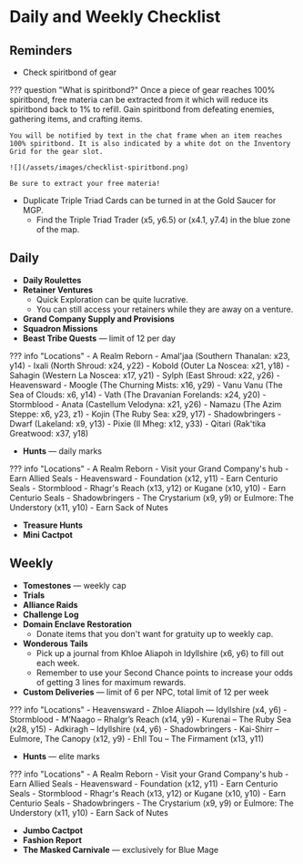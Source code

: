 # Daily and Weekly Checklist

## Reminders

- Check spiritbond of gear

??? question "What is spiritbond?"
    Once a piece of gear reaches 100% spiritbond, free materia can be extracted from it which will reduce its spiritbond back to 1% to refill. Gain spiritbond from defeating enemies, gathering items, and crafting items.

    You will be notified by text in the chat frame when an item reaches 100% spiritbond. It is also indicated by a white dot on the Inventory Grid for the gear slot.

    ![](/assets/images/checklist-spiritbond.png)

    Be sure to extract your free materia!

- Duplicate Triple Triad Cards can be turned in at the Gold Saucer for MGP.
    - Find the Triple Triad Trader (x5, y6.5) or (x4.1, y7.4) in the blue zone of the map.

## Daily

- **Daily Roulettes**
- **Retainer Ventures**
     - Quick Exploration can be quite lucrative.
     - You can still access your retainers while they are away on a venture.
- **Grand Company Supply and Provisions**
- **Squadron Missions**
- **Beast Tribe Quests** — limit of 12 per day

??? info "Locations"
    - A Realm Reborn
        - Amal'jaa (Southern Thanalan: x23, y14)
        - Ixali (North Shroud: x24, y22)
        - Kobold (Outer La Noscea: x21, y18)
        - Sahagin (Western La Noscea: x17, y21)
        - Sylph (East Shroud: x22, y26)
    - Heavensward
        - Moogle (The Churning Mists: x16, y29)
        - Vanu Vanu (The Sea of Clouds: x6, y14)
        - Vath (The Dravanian Forelands: x24, y20)
    - Stormblood
        - Anata (Castellum Velodyna: x21, y26)
        - Namazu (The Azim Steppe: x6, y23, z1)
        - Kojin (The Ruby Sea: x29, y17)
    - Shadowbringers
        - Dwarf (Lakeland: x9, y13)
        - Pixie (Il Mheg: x12, y33)
        - Qitari (Rak'tika Greatwood: x37, y18)

- **Hunts** — daily marks

??? info "Locations"
    - A Realm Reborn
        - Visit your Grand Company's hub
        - Earn Allied Seals
    - Heavensward
        - Foundation (x12, y11)
        - Earn Centurio Seals
    - Stormblood
        - Rhagr's Reach (x13, y12) or Kugane (x10, y10)
        - Earn Centurio Seals
    - Shadowbringers
        - The Crystarium (x9, y9) or Eulmore: The Understory (x11, y10)
        - Earn Sack of Nutes

- **Treasure Hunts**
- **Mini Cactpot**

## Weekly

- **Tomestones** — weekly cap
- **Trials**
- **Alliance Raids**
- **Challenge Log**
- **Domain Enclave Restoration**
    - Donate items that you don't want for gratuity up to weekly cap.
- **Wonderous Tails**
    - Pick up a journal from Khloe Aliapoh in Idyllshire (x6, y6) to fill out each week.
    - Remember to use your Second Chance points to increase your odds of getting 3 lines for maximum rewards.
- **Custom Deliveries** — limit of 6 per NPC, total limit of 12 per week

??? info "Locations"
    - Heavensward
        - Zhloe Aliapoh — Idyllshire (x4, y6)
    - Stormblood
        - M’Naago – Rhalgr’s Reach (x14, y9)
        - Kurenai – The Ruby Sea (x28, y15)
        - Adkiragh – Idyllshire (x4, y6)
    - Shadowbringers
        - Kai-Shirr – Eulmore, The Canopy (x12, y9)
        - Ehll Tou – The Firmament (x13, y11)

- **Hunts** — elite marks

??? info "Locations"
    - A Realm Reborn
        - Visit your Grand Company's hub
        - Earn Allied Seals
    - Heavensward
        - Foundation (x12, y11)
        - Earn Centurio Seals
    - Stormblood
        - Rhagr's Reach (x13, y12) or Kugane (x10, y10)
        - Earn Centurio Seals
    - Shadowbringers
        - The Crystarium (x9, y9) or Eulmore: The Understory (x11, y10)
        - Earn Sack of Nutes

- **Jumbo Cactpot**
- **Fashion Report**
- **The Masked Carnivale** — exclusively for Blue Mage

